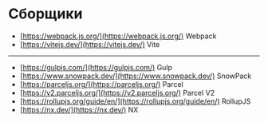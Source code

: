 # Сборщики

- [https://webpack.js.org/](https://webpack.js.org/) Webpack
- [https://vitejs.dev/](https://vitejs.dev/) Vite
---
- [https://gulpjs.com/](https://gulpjs.com/) Gulp
- [https://www.snowpack.dev/](https://www.snowpack.dev/) SnowPack
- [https://parceljs.org/](https://parceljs.org/) Parcel
- [https://v2.parceljs.org/](https://v2.parceljs.org/) Parcel V2
- [https://rollupjs.org/guide/en/](https://rollupjs.org/guide/en/) RollupJS
- [https://nx.dev/](https://nx.dev/) NX
